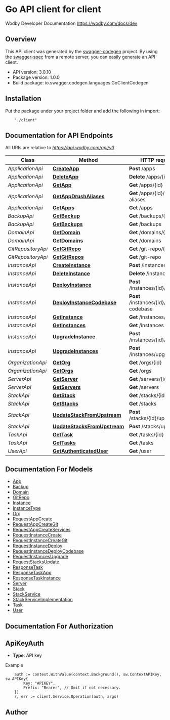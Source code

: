 # Go API client for client

Wodby Developer Documentation https://wodby.com/docs/dev

## Overview
This API client was generated by the [swagger-codegen](https://github.com/swagger-api/swagger-codegen) project.  By using the [swagger-spec](https://github.com/swagger-api/swagger-spec) from a remote server, you can easily generate an API client.

- API version: 3.0.10
- Package version: 1.0.0
- Build package: io.swagger.codegen.languages.GoClientCodegen

## Installation
Put the package under your project folder and add the following in import:
```
    "./client"
```

## Documentation for API Endpoints

All URIs are relative to *https://api.wodby.com/api/v3*

Class | Method | HTTP request | Description
------------ | ------------- | ------------- | -------------
*ApplicationApi* | [**CreateApp**](docs/ApplicationApi.md#createapp) | **Post** /apps | 
*ApplicationApi* | [**DeleteApp**](docs/ApplicationApi.md#deleteapp) | **Delete** /apps/{id} | 
*ApplicationApi* | [**GetApp**](docs/ApplicationApi.md#getapp) | **Get** /apps/{id} | 
*ApplicationApi* | [**GetAppDrushAliases**](docs/ApplicationApi.md#getappdrushaliases) | **Get** /apps/{id}/drush-aliases | 
*ApplicationApi* | [**GetApps**](docs/ApplicationApi.md#getapps) | **Get** /apps | 
*BackupApi* | [**GetBackup**](docs/BackupApi.md#getbackup) | **Get** /backups/{id} | 
*BackupApi* | [**GetBackups**](docs/BackupApi.md#getbackups) | **Get** /backups | 
*DomainApi* | [**GetDomain**](docs/DomainApi.md#getdomain) | **Get** /domains/{id} | 
*DomainApi* | [**GetDomains**](docs/DomainApi.md#getdomains) | **Get** /domains | 
*GitRepositoryApi* | [**GetGitRepo**](docs/GitRepositoryApi.md#getgitrepo) | **Get** /git-repo/{id} | 
*GitRepositoryApi* | [**GetGitRepos**](docs/GitRepositoryApi.md#getgitrepos) | **Get** /git-repo | 
*InstanceApi* | [**CreateInstance**](docs/InstanceApi.md#createinstance) | **Post** /instances | 
*InstanceApi* | [**DeleteInstance**](docs/InstanceApi.md#deleteinstance) | **Delete** /instances/{id} | 
*InstanceApi* | [**DeployInstance**](docs/InstanceApi.md#deployinstance) | **Post** /instances/{id}/deploy | 
*InstanceApi* | [**DeployInstanceCodebase**](docs/InstanceApi.md#deployinstancecodebase) | **Post** /instances/{id}/deploy-codebase | 
*InstanceApi* | [**GetInstance**](docs/InstanceApi.md#getinstance) | **Get** /instances/{id} | 
*InstanceApi* | [**GetInstances**](docs/InstanceApi.md#getinstances) | **Get** /instances | 
*InstanceApi* | [**UpgradeInstance**](docs/InstanceApi.md#upgradeinstance) | **Post** /instances/{id}/upgrade | 
*InstanceApi* | [**UpgradeInstances**](docs/InstanceApi.md#upgradeinstances) | **Post** /instances/upgrade | 
*OrganizationApi* | [**GetOrg**](docs/OrganizationApi.md#getorg) | **Get** /orgs/{id} | 
*OrganizationApi* | [**GetOrgs**](docs/OrganizationApi.md#getorgs) | **Get** /orgs | 
*ServerApi* | [**GetServer**](docs/ServerApi.md#getserver) | **Get** /servers/{id} | 
*ServerApi* | [**GetServers**](docs/ServerApi.md#getservers) | **Get** /servers | 
*StackApi* | [**GetStack**](docs/StackApi.md#getstack) | **Get** /stacks/{id} | 
*StackApi* | [**GetStacks**](docs/StackApi.md#getstacks) | **Get** /stacks | 
*StackApi* | [**UpdateStackFromUpstream**](docs/StackApi.md#updatestackfromupstream) | **Post** /stacks/{id}/update | 
*StackApi* | [**UpdateStacksFromUpstream**](docs/StackApi.md#updatestacksfromupstream) | **Post** /stacks/update | 
*TaskApi* | [**GetTask**](docs/TaskApi.md#gettask) | **Get** /tasks/{id} | 
*TaskApi* | [**GetTasks**](docs/TaskApi.md#gettasks) | **Get** /tasks | 
*UserApi* | [**GetAuthenticatedUser**](docs/UserApi.md#getauthenticateduser) | **Get** /user | 


## Documentation For Models

 - [App](docs/App.md)
 - [Backup](docs/Backup.md)
 - [Domain](docs/Domain.md)
 - [GitRepo](docs/GitRepo.md)
 - [Instance](docs/Instance.md)
 - [InstanceType](docs/InstanceType.md)
 - [Org](docs/Org.md)
 - [RequestAppCreate](docs/RequestAppCreate.md)
 - [RequestAppCreateGit](docs/RequestAppCreateGit.md)
 - [RequestAppCreateServices](docs/RequestAppCreateServices.md)
 - [RequestInstanceCreate](docs/RequestInstanceCreate.md)
 - [RequestInstanceCreateGit](docs/RequestInstanceCreateGit.md)
 - [RequestInstanceDeploy](docs/RequestInstanceDeploy.md)
 - [RequestInstanceDeployCodebase](docs/RequestInstanceDeployCodebase.md)
 - [RequestInstancesUpgrade](docs/RequestInstancesUpgrade.md)
 - [RequestStacksUpdate](docs/RequestStacksUpdate.md)
 - [ResponseTask](docs/ResponseTask.md)
 - [ResponseTaskApp](docs/ResponseTaskApp.md)
 - [ResponseTaskInstance](docs/ResponseTaskInstance.md)
 - [Server](docs/Server.md)
 - [Stack](docs/Stack.md)
 - [StackService](docs/StackService.md)
 - [StackServiceImplementation](docs/StackServiceImplementation.md)
 - [Task](docs/Task.md)
 - [User](docs/User.md)


## Documentation For Authorization

## ApiKeyAuth
- **Type**: API key 

Example
```
	auth := context.WithValue(context.Background(), sw.ContextAPIKey, sw.APIKey{
		Key: "APIKEY",
		Prefix: "Bearer", // Omit if not necessary.
	})
    r, err := client.Service.Operation(auth, args)
```

## Author



